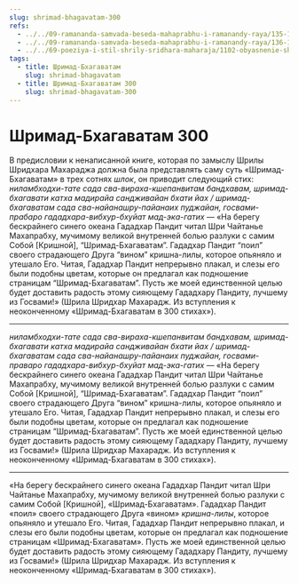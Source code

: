 ```yaml
---
slug: shrimad-bhagavatam-300
refs:
  - ../../09-ramananda-samvada-beseda-mahaprabhu-i-ramanandy-raya/135-1982-01-11-a-vysochajshie-otkroveniya-ramanda-samvady.md
  - ../../09-ramananda-samvada-beseda-mahaprabhu-i-ramanandy-raya/136-1982-01-11-a1-obyasnenie-poemy-ramanandy-raya-i-pesni-mahaprabhu-pered-dzhagannathom.md
  - ../../69-poeziya-i-stil-shrily-sridhara-maharaja/1102-obyasnenie-shloki-posvyashhennoj-gadadharu-panditu.md
tags:
  - title: Шримад-Бхагаватам
    slug: shrimad-bhagavatam
  - title: Шримад-Бхагаватам 300
    slug: shrimad-bhagavatam-300
---
```


# Шримад-Бхагаватам 300

В предисловии к ненаписанной книге, которая по замыслу Шрилы Шридхара Махараджа должна была представлять саму суть «Шримад-Бхагаватам» в трех сотнях *шлок*, он приводит следующий стих: *ниламбходхи-тате сада сва-вираха-кшепанвитам бандхавам, шримад-бхагавати катха мадирайа сандживайан бхати йах / шримад-бхагаватам сада сва-найанашру-пайанаих пуджайан, госвами-прабаро гададхара-вибхур-бхуйат мад-эка-гатих* — «На берегу бескрайнего синего океана Гададхар Пандит читал Шри Чайтанье Махапрабху, мучимому великой внутренней болью разлуки с самим Собой [Кришной], “Шримад-Бхагаватам”. Гададхар Пандит “поил” своего страдающего Друга “вином” кришна-лилы, которое опьяняло и утешало Его. Читая, Гададхар Пандит непрерывно плакал, и слезы его были подобны цветам, которые он предлагал как подношение страницам “Шримад-Бхагаватам”. Пусть же моей единственной целью будет доставить радость этому сияющему Гададхару Пандиту, лучшему из Госвами!» (Шрила Шридхар Махарадж. Из вступления к неоконченному «Шримад-Бхагаватам в 300 стихах»).

---

*ниламбходхи-тате сада сва-вираха-кшeпанвитам бандхавaм, шримaд-бхагавaти кaтха мaдирайа сандживaйан бхати йах / шримaд-бхагавaтам сада свa-нaйанашру-пайанaих пуджaйан, гoсвaми-правaрo гададхара-вибхур-бхуйат мaд-эка-гатих* — «На берегу бескрайнего синего океана Гададхар Пандит читал Шри Чайтанье Махапрабху, мучимому великой внутренней болью разлуки с самим Собой [Кришной], “Шримад-Бхагаватам”. Гададхар Пандит “поил” своего страдающего Друга “вином” кришна-лилы, которое опьяняло и утешало Его. Читая, Гададхар Пандит непрерывно плакал, и слезы его были подобны цветам, которые он предлагал как подношение страницам “Шримад-Бхагаватам”. Пусть же моей единственной целью будет доставить радость этому сияющему Гададхару Пандиту, лучшему из Госвами!» (Шрила Шридхар Махарадж. Из вступления к неоконченному «Шримад-Бхагаватам в 300 стихах»).

---

«На берегу бескрайнего синего океана Гададхар Пандит читал Шри Чайтанье Махапрабху, мучимому великой внутренней болью разлуки с самим Собой [Кришной], «Шримад-Бхагаватам». Гададхар Пандит «поил» своего страдающего Друга «вином» *кришна-лилы*, которое опьяняло и утешало Его. Читая, Гададхар Пандит непрерывно плакал, и слезы его были подобны цветам, которые он предлагал как подношение страницам «Шримад-Бхагаватам». Пусть же моей единственной целью будет доставить радость этому сияющему Гададхару Пандиту, лучшему из Госвами!» (Шрила Шридхар Махарадж. Из вступления к неоконченному «Шримад-Бхагаватам в 300 стихах»).
